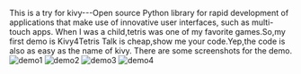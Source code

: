 This is a try for kivy---Open source Python library for rapid development of applications
that make use of innovative user interfaces, such as multi-touch apps.
When I was a child,tetris was one of my favorite games.So,my first demo is Kivy4Tetris
Talk is cheap,show me your code.Yep,the code is also as easy as the name of kivy.
There are some screenshots for the demo.
![demo1](data/1.png)
![demo2](data/2.png)
![demo3](data/3.png)
![demo4](data/4.png)

